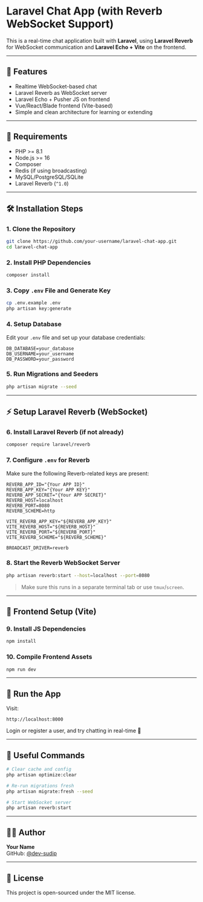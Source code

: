 
# Laravel Chat App (with Reverb WebSocket Support)

This is a real-time chat application built with **Laravel**, using **Laravel Reverb** for WebSocket communication and **Laravel Echo + Vite** on the frontend.

---

## 🚀 Features

- Realtime WebSocket-based chat  
- Laravel Reverb as WebSocket server  
- Laravel Echo + Pusher JS on frontend  
- Vue/React/Blade frontend (Vite-based)  
- Simple and clean architecture for learning or extending  

---

## 🧱 Requirements

- PHP >= 8.1  
- Node.js >= 16  
- Composer  
- Redis (if using broadcasting)  
- MySQL/PostgreSQL/SQLite  
- Laravel Reverb (`^1.0`)  

---

## 🛠️ Installation Steps

### 1. Clone the Repository

```bash
git clone https://github.com/your-username/laravel-chat-app.git
cd laravel-chat-app
```

### 2. Install PHP Dependencies

```bash
composer install
```

### 3. Copy `.env` File and Generate Key

```bash
cp .env.example .env
php artisan key:generate
```

### 4. Setup Database

Edit your `.env` file and set up your database credentials:

```env
DB_DATABASE=your_database
DB_USERNAME=your_username
DB_PASSWORD=your_password
```

### 5. Run Migrations and Seeders

```bash
php artisan migrate --seed
```

---

## ⚡ Setup Laravel Reverb (WebSocket)

### 6. Install Laravel Reverb (if not already)

```bash
composer require laravel/reverb
```

### 7. Configure `.env` for Reverb

Make sure the following Reverb-related keys are present:

```env
REVERB_APP_ID="{Your APP ID}"
REVERB_APP_KEY="{Your APP KEY}"
REVERB_APP_SECRET="{Your APP SECRET}"
REVERB_HOST=localhost
REVERB_PORT=8080
REVERB_SCHEME=http

VITE_REVERB_APP_KEY="${REVERB_APP_KEY}"
VITE_REVERB_HOST="${REVERB_HOST}"
VITE_REVERB_PORT="${REVERB_PORT}"
VITE_REVERB_SCHEME="${REVERB_SCHEME}"

BROADCAST_DRIVER=reverb
```

### 8. Start the Reverb WebSocket Server

```bash
php artisan reverb:start --host=localhost --port=8080
```

> Make sure this runs in a separate terminal tab or use `tmux`/`screen`.

---

## 🧩 Frontend Setup (Vite)

### 9. Install JS Dependencies

```bash
npm install
```

### 10. Compile Frontend Assets

```bash
npm run dev
```

---

## 🧪 Run the App

Visit:

```
http://localhost:8000
```

Login or register a user, and try chatting in real-time 🎉

---

## 🧹 Useful Commands

```bash
# Clear cache and config
php artisan optimize:clear

# Re-run migrations fresh
php artisan migrate:fresh --seed

# Start WebSocket server
php artisan reverb:start
```

---

## 🧑‍💻 Author

**Your Name**  
GitHub: [@dev-sudip](https://github.com/dev-sudip)

---

## 🪪 License

This project is open-sourced under the MIT license.
